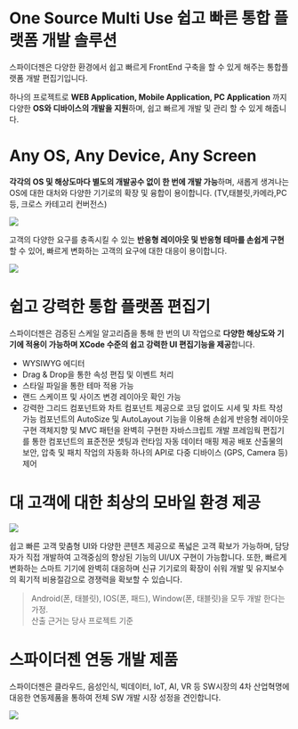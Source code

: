 # One Source Multi Use 쉽고 빠른 통합 플랫폼 개발 솔루션

스파이더젠은 다양한 환경에서 쉽고 빠르게 FrontEnd 구축을 할 수 있게 해주는 통합플랫폼 개발 편집기입니다.

하나의 프로젝트로 **WEB Application, Mobile Application, PC Application** 까지 다양한 **OS와 디바이스의 개발을 지원**하며, 쉽고 빠르게 개발 및 관리 할 수 있게 해줍니다.  
  
    
      
      
  # Any OS, Any Device, Any Screen
**각각의 OS 및 해상도마다 별도의 개발공수 없이 한 번에 개발 가능**하며, 새롭게 생겨나는 OS에 대한 대처와 다양한 기기로의 확장 및 융합이 용이합니다. (TV,태블릿,카메라,PC 등, 크로스 카테고리 컨버전스)

  ![](https://wikidocs.net/images/page/22777/img1001.png)

고객의 다양한 요구를 충족시킬 수 있는 **반응형 레이아웃 및 반응형 테마를 손쉽게 구현**할 수 있어, 빠르게 변화하는 고객의 요구에 대한 대응이 용이합니다.  

  ![](https://wikidocs.net/images/page/22777/img1002.png)  
    
  
# 쉽고 강력한 통합 플랫폼 편집기
스파이더젠은 검증된 스케일 알고리즘을 통해 한 번의 UI 작업으로 **다양한 해상도와 기기에 적용이 가능하며 XCode 수준의 쉽고 강력한 UI 편집기능을 제공**합니다.

* WYSIWYG 에디터
* Drag & Drop을 통한 속성 편집 및 이벤트 처리
* 스타일 파일을 통한 테마 적용 가능
* 랜드 스케이프 및 사이즈 변경 레이아웃 확인 가능
* 강력한 그리드 컴포넌트와 차트 컴포넌트 제공으로 코딩 없이도 시세 및 차트 작성 가능 컴포넌트의 AutoSize 및 AutoLayout 기능을 이용해 손쉽게 반응형 레이아웃 구현 객체지향 및 MVC 패턴을 완벽히 구현한 자바스크립트 개발 프레임웍 편집기를 통한 컴포넌트의 표준전문 셋팅과 런타임 자동 데이터 매핑 제공 배포 산출물의 보안, 압축 및 패치 작업의 자동화 하나의 API로 다중 디바이스 (GPS, Camera 등) 제어  

# 대 고객에 대한 최상의 모바일 환경 제공
  ![](https://wikidocs.net/images/page/22777/img1004.png)

  쉽고 빠른 고객 맞춤형 UI와 다양한 콘텐츠 제공으로 폭넓은 고객 확보가 가능하며, 담당자가 직접 개발하여 고객중심의 향상된 기능의 UI/UX 구현이 가능합니다. 또한, 빠르게 변화하는 스마트 기기에 완벽히 대응하며 신규 기기로의 확장이 쉬워 개발 및 유지보수의 획기적 비용절감으로 경쟁력을 확보할 수 있습니다.  

> Android(폰, 태블릿), IOS(폰, 패드), Window(폰, 태블릿)을 모두 개발 한다는 가정.  
> 산출 근거는 당사 프로젝트 기준


# 스파이더젠 연동 개발 제품
스파이더젠은 클라우드, 음성인식, 빅데이터, IoT, AI, VR 등 SW시장의 4차 산업혁명에 대응한 연동제품을 통하여 전체 SW 개발 시장 성정을 견인합니다.



![](https://wikidocs.net/images/page/22777/img_1001234.png)